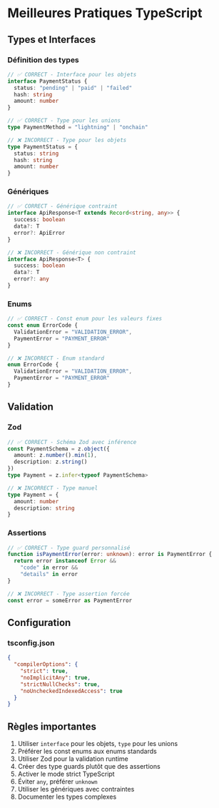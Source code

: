# Meilleures Pratiques TypeScript

## Types et Interfaces

### Définition des types

```typescript
// ✅ CORRECT - Interface pour les objets
interface PaymentStatus {
  status: "pending" | "paid" | "failed"
  hash: string
  amount: number
}

// ✅ CORRECT - Type pour les unions
type PaymentMethod = "lightning" | "onchain"

// ❌ INCORRECT - Type pour les objets
type PaymentStatus = {
  status: string
  hash: string
  amount: number
}
```

### Génériques

```typescript
// ✅ CORRECT - Générique contraint
interface ApiResponse<T extends Record<string, any>> {
  success: boolean
  data?: T
  error?: ApiError
}

// ❌ INCORRECT - Générique non contraint
interface ApiResponse<T> {
  success: boolean
  data?: T
  error?: any
}
```

### Enums

```typescript
// ✅ CORRECT - Const enum pour les valeurs fixes
const enum ErrorCode {
  ValidationError = "VALIDATION_ERROR",
  PaymentError = "PAYMENT_ERROR"
}

// ❌ INCORRECT - Enum standard
enum ErrorCode {
  ValidationError = "VALIDATION_ERROR",
  PaymentError = "PAYMENT_ERROR"
}
```

## Validation

### Zod

```typescript
// ✅ CORRECT - Schéma Zod avec inférence
const PaymentSchema = z.object({
  amount: z.number().min(1),
  description: z.string()
})
type Payment = z.infer<typeof PaymentSchema>

// ❌ INCORRECT - Type manuel
type Payment = {
  amount: number
  description: string
}
```

### Assertions

```typescript
// ✅ CORRECT - Type guard personnalisé
function isPaymentError(error: unknown): error is PaymentError {
  return error instanceof Error &&
    "code" in error &&
    "details" in error
}

// ❌ INCORRECT - Type assertion forcée
const error = someError as PaymentError
```

## Configuration

### tsconfig.json

```json
{
  "compilerOptions": {
    "strict": true,
    "noImplicitAny": true,
    "strictNullChecks": true,
    "noUncheckedIndexedAccess": true
  }
}
```

## Règles importantes

1. Utiliser `interface` pour les objets, `type` pour les unions
2. Préférer les const enums aux enums standards
3. Utiliser Zod pour la validation runtime
4. Créer des type guards plutôt que des assertions
5. Activer le mode strict TypeScript
6. Éviter `any`, préférer `unknown`
7. Utiliser les génériques avec contraintes
8. Documenter les types complexes